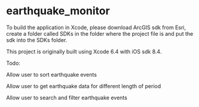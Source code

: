 # earthquake_monitor

To build the application in Xcode, please download ArcGIS sdk from Esri, create a folder called SDKs in the folder where the project file is and put the sdk into the SDKs folder.

This project is originally built using Xcode 6.4 with iOS sdk 8.4.

Todo:

Allow user to sort earthquake events

Allow user to get earthquake data for different length of period

Allow user to search and filter earthquake events
